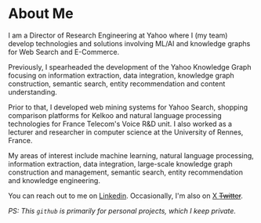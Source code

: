 # About Me

I am a Director of Research Engineering at Yahoo where I (my team) develop technologies and solutions involving ML/AI and knowledge graphs for Web Search and E-Commerce.

Previously, I spearheaded the development of the Yahoo Knowledge Graph focusing on information extraction, data integration, knowledge graph construction, semantic search, entity recommendation and content understanding. 

Prior to that, I developed web mining systems for Yahoo Search, shopping comparison platforms for Kelkoo and natural language processing technologies for France Telecom's Voice R&D unit. I also worked as a lecturer and researcher in computer science at the University of Rennes, France.

My areas of interest include machine learning, natural language processing, information extraction, data integration, large-scale knowledge graph construction and management, semantic search, entity recommendation and knowledge engineering.

You can reach out to me on [Linkedin](https://www.linkedin.com/in/nicolastorzec/). Occasionally, I'm also on [X ~~Twitter~~](https://x.com/nicolastorzec). 

*PS: This `github` is primarily for personal projects, which I keep private.*
